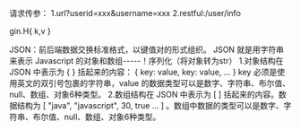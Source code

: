 请求传参：
1.url?userid=xxx&username=xxx
2.restful:/user/info

gin.H{
  k,v
}

JSON：前后端数据交换标准格式，以键值对的形式组织。
JSON 就是用字符串来表示 Javascript 的对象和数组-----！序列化（将对象转为str）
1.对象结构在 JSON 中表示为 { } 括起来的内容： { key: value, key: value, … }
key 必须是使用英文的双引号包裹的字符串，value 的数据类型可以是数字、字符串、布尔值、null、数组、对象6种类型。
2.数组结构在 JSON 中表示为 [ ] 括起来的内容。数据结构为 [ "java", "javascript", 30, true … ] 。数组中数据的类型可以是数字、字符串、布尔值、null、数组、对象6种类型。
